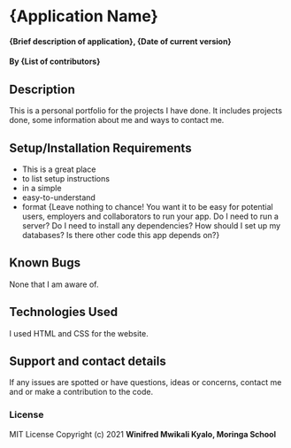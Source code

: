 # {Application Name}
#### {Brief description of application}, {Date of current version}
#### By **{List of contributors}**
## Description
This is a personal portfolio for the projects I have done. It includes projects done, some information about me and ways to contact me. 
## Setup/Installation Requirements
* This is a great place
* to list setup instructions
* in a simple
* easy-to-understand
* format
{Leave nothing to chance! You want it to be easy for potential users, employers and collaborators to run your app. Do I need to run a server? Do I need to install any dependencies? How should I set up my databases? Is there other code this app depends on?}
## Known Bugs
None that I am aware of.
## Technologies Used
I used HTML and CSS for the website.
## Support and contact details
If any issues are spotted or have questions, ideas or concerns, contact me and or make a contribution to the code.
### License
MIT License
Copyright (c) 2021 
**Winifred Mwikali Kyalo, Moringa School**